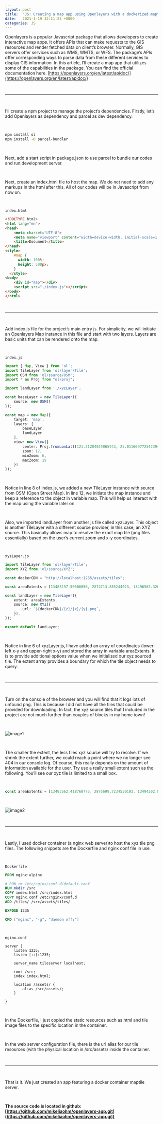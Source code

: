```yaml
---
layout: post
title:  "JS: Creating a map app using Openlayers with a dockerized maptile server"
date:   2021-1-19 12:11:28 +0800
categories: JS
---
```


Openlayers is a popular Javascript package that allows developers to create interactive map apps. It offers APIs that can make requests to the GIS resources and render fetched data on client’s browser. Normally, GIS servers offer services such as WMS, WMTS, or WFS. The package’s APIs offer corresponding ways to parse data from these different services to display GIS information. In this article, I’ll create a map app that utilizes some of the capabilities in the package. You can find the official documentation here. [https://openlayers.org/en/latest/apidoc/](https://openlayers.org/en/latest/apidoc/)

&nbsp;

---

&nbsp;

I’ll create a npm project to manage the project’s dependencies. Firstly, let’s add Openlayers as dependency and parcel as dev dependency.

&nbsp;

```bash
npm install ol
npm install -D parcel-bundler
```

&nbsp;

Next, add a start script in package.json to use parcel to bundle our codes and run development server.

&nbsp;

Next, create an index.html file to host the map. We do not need to add any markups in the html after this. All of our codes will be in Javascript from now on.

&nbsp;

`index.html`

```html
<!DOCTYPE html>
<html lang="en">
<head>
    <meta charset="UTF-8">
    <meta name="viewport" content="width=device-width, initial-scale=1.0">
    <title>Document</title>
</head>
<style>
    #map {
      width: 100%;
      height: 500px;
    }
  </style>
<body>
    <div id="map"></div>
    <script src="./index.js"></script>
</body>
</html>
```

&nbsp;

---

&nbsp;

Add index.js file for the project’s main entry js. For simplicity, we will initiate an Openlayers Map instance in this file and start with two layers. Layers are basic units that can be rendered onto the map.

&nbsp;

`index.js`

```typescript
import { Map, View } from 'ol';
import TileLayer from 'ol/layer/Tile';
import OSM from 'ol/source/OSM';
import * as Proj from "ol/proj";

import landLayer from './xyzLayer';

const baseLayer = new TileLayer({
    source: new OSM()
});

const map = new Map({
    target: 'map',
    layers: [
        baseLayer,
        landLayer
    ],
    view: new View({
        center: Proj.fromLonLat([121.21284029065943, 25.011669772542394]),
        zoom: 17,
        minZoom: 6,
        maxZoom: 19
    })
});
```

&nbsp;

Notice in line 8 of index.js, we added a new TileLayer instance with source from OSM (Open Street Map). In line 12, we initiate the map instance and keep a reference to the object in variable map. This will help us interact with the map using the variable later on.

&nbsp;

Also, we imported landLayer from another js file called xyzLayer. This object is another TileLayer with a different source provider, in this case, an XYZ source. This basically allows map to resolve the exact map tile (png files essentially) based on the user’s current zoom and x-y coordinates.

&nbsp;

`xyzLayer.js`

```typescript
import TileLayer from 'ol/layer/Tile';
import XYZ from 'ol/source/XYZ';

const dockerCDN = "http://localhost:1235/assets/tiles";

const areaExtents = [13488197.50506056, 2874713.885244023, 13496562.320206212, 2880071.653151566];

const landLayer = new TileLayer({
    extent: areaExtents,
    source: new XYZ({
        url: `${dockerCDN}/{z}/{x}/{y}.png`,
    }),
});

export default landLayer;
```

&nbsp;

Notice in line 6 of xyzLayer.js, I have added an array of coordinates (lower-left x-y and upper-right x-y) and stored the array in variable areaExtents. It is to provide additional options value when we initialized our xyz sourced tile. The extent array provides a boundary for which the tile object needs to query.

&nbsp;

---

&nbsp;

Turn on the console of the browser and you will find that it logs lots of unfound png. This is because I did not have all the tiles that could be provided for downloading. In fact, the xyz source tiles that I included in the project are not much further than couples of blocks in my home town!

&nbsp;

![image1](/assets/images/openlayers/char1.webp)

&nbsp;

The smaller the extent, the less files xyz source will try to resolve. If we shrink the extent further, we could reach a point where we no longer see 404 in our console log. Of course, this really depends on the amount of information available for the user. Try use a really small extent such as the following. You’ll see our xyz tile is limited to a small box.

&nbsp;

```typescript
const areaExtents = [13493562.418760775, 2876699.7234530193, 13494302.859017791, 2877375.924600978];
```

&nbsp;

![image2](/assets/images/openlayers/char2.webp)

&nbsp;

---

&nbsp;

Lastly, I used docker container (a nginx web server)to host the xyz tile png files. The following snippets are the Dockerfile and nginx conf file in use.

&nbsp;

`Dockerfile`

```dockerfile
FROM nginx:alpine

# RUN rm /etc/nginx/conf.d/default.conf
RUN mkdir /src
COPY index.html /src/index.html
COPY nginx.conf /etc/nginx/conf.d
ADD /tiles/ /src/assets/tiles/

EXPOSE 1235

CMD ["nginx", "-g", "daemon off;"]
```

&nbsp;

`nginx.conf`

```nginx
server {
    listen 1235;
    listen [::]:1235;

    server_name tileserver localhost;

    root /src;
    index index.html;

    location /assets/ {
        alias /src/assets/;
    }

}
```

&nbsp;

In the Dockerfile, I just copied the static resources such as html and tile image files to the specific location in the container.

&nbsp;

In the web server configuration file, there is the url alias for our tile resources (with the physical location in /src/assets/ inside the container.

&nbsp;

---

&nbsp;

That is it. We just created an app featuring a docker container maptile server.

&nbsp;

**The source code is located in github: [https://github.com/mikeliaohm/openlayers-app.git](https://github.com/mikeliaohm/openlayers-app.git)**
